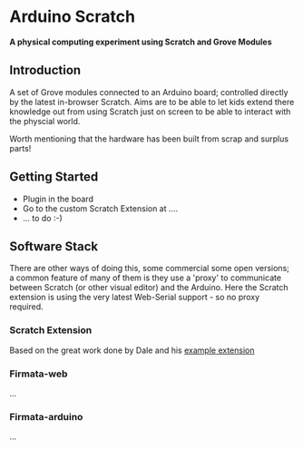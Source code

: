 # Arduino Scratch

**A physical computing experiment using Scratch and Grove Modules**

## Introduction

A set of Grove modules connected to an Arduino board; controlled directly by the latest in-browser Scratch.
Aims are to be able to let kids extend there knowledge out from using Scratch just on screen to be able to interact with the physcial world.

Worth mentioning that the hardware has been built from scrap and surplus parts!

## Getting Started 

- Plugin in the board
- Go to the custom Scratch Extension at ....
- ... to do :-)


## Software Stack

There are other ways of doing this, some commercial some open versions; a common feature of many of them is they use a 'proxy' to communicate between Scratch (or other visual editor) and the Arduino. Here the Scratch extension is using the very latest Web-Serial support - so no proxy required.

### Scratch Extension

Based on the great work done by Dale and his [example extension](https://github.com/dalelane/scratch-extension-development)

### Firmata-web

...

### Firmata-arduino

...